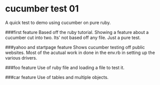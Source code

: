 # cucumber test 01

A quick test to demo using cucumber on pure ruby.

###first feature
Based off the ruby tutorial. Showing a feature about a cucumber cut into two.
Its' not based off any file. Just a pure test.

###yahoo and startpage feature
Shows cucumber testing off public websites. Most of the acutual work in done in the
env.rb in setting up the various drivers.

###foo feature
Use of ruby file and loading a file to test it.

###car feature
Use of tables and multiple objects.